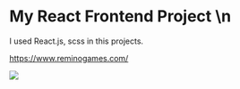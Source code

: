 # My React Frontend Project \n

I used React.js, scss in this projects.

https://www.reminogames.com/


![](https://github.com/Drvex/remino-games/blob/main/2022-08-28%2020-41-53.gif)
